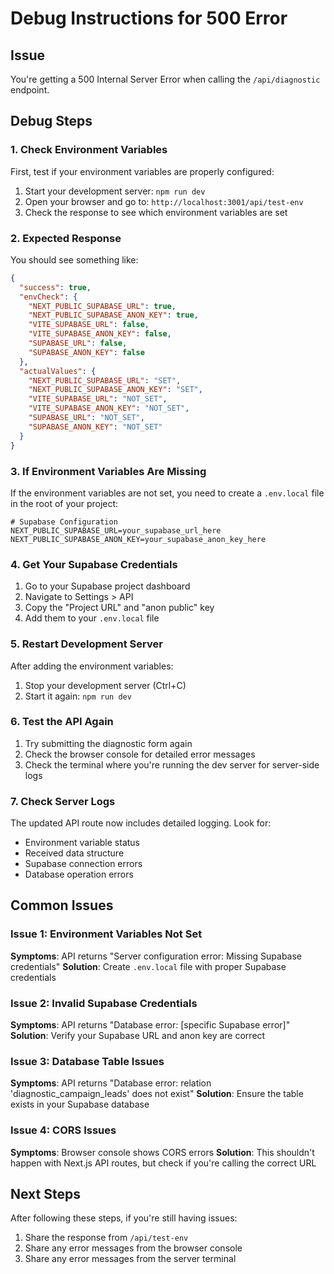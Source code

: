 # Debug Instructions for 500 Error

## Issue
You're getting a 500 Internal Server Error when calling the `/api/diagnostic` endpoint.

## Debug Steps

### 1. Check Environment Variables
First, test if your environment variables are properly configured:

1. Start your development server: `npm run dev`
2. Open your browser and go to: `http://localhost:3001/api/test-env`
3. Check the response to see which environment variables are set

### 2. Expected Response
You should see something like:
```json
{
  "success": true,
  "envCheck": {
    "NEXT_PUBLIC_SUPABASE_URL": true,
    "NEXT_PUBLIC_SUPABASE_ANON_KEY": true,
    "VITE_SUPABASE_URL": false,
    "VITE_SUPABASE_ANON_KEY": false,
    "SUPABASE_URL": false,
    "SUPABASE_ANON_KEY": false
  },
  "actualValues": {
    "NEXT_PUBLIC_SUPABASE_URL": "SET",
    "NEXT_PUBLIC_SUPABASE_ANON_KEY": "SET",
    "VITE_SUPABASE_URL": "NOT_SET",
    "VITE_SUPABASE_ANON_KEY": "NOT_SET",
    "SUPABASE_URL": "NOT_SET",
    "SUPABASE_ANON_KEY": "NOT_SET"
  }
}
```

### 3. If Environment Variables Are Missing
If the environment variables are not set, you need to create a `.env.local` file in the root of your project:

```env
# Supabase Configuration
NEXT_PUBLIC_SUPABASE_URL=your_supabase_url_here
NEXT_PUBLIC_SUPABASE_ANON_KEY=your_supabase_anon_key_here
```

### 4. Get Your Supabase Credentials
1. Go to your Supabase project dashboard
2. Navigate to Settings > API
3. Copy the "Project URL" and "anon public" key
4. Add them to your `.env.local` file

### 5. Restart Development Server
After adding the environment variables:
1. Stop your development server (Ctrl+C)
2. Start it again: `npm run dev`

### 6. Test the API Again
1. Try submitting the diagnostic form again
2. Check the browser console for detailed error messages
3. Check the terminal where you're running the dev server for server-side logs

### 7. Check Server Logs
The updated API route now includes detailed logging. Look for:
- Environment variable status
- Received data structure
- Supabase connection errors
- Database operation errors

## Common Issues

### Issue 1: Environment Variables Not Set
**Symptoms**: API returns "Server configuration error: Missing Supabase credentials"
**Solution**: Create `.env.local` file with proper Supabase credentials

### Issue 2: Invalid Supabase Credentials
**Symptoms**: API returns "Database error: [specific Supabase error]"
**Solution**: Verify your Supabase URL and anon key are correct

### Issue 3: Database Table Issues
**Symptoms**: API returns "Database error: relation 'diagnostic_campaign_leads' does not exist"
**Solution**: Ensure the table exists in your Supabase database

### Issue 4: CORS Issues
**Symptoms**: Browser console shows CORS errors
**Solution**: This shouldn't happen with Next.js API routes, but check if you're calling the correct URL

## Next Steps
After following these steps, if you're still having issues:
1. Share the response from `/api/test-env`
2. Share any error messages from the browser console
3. Share any error messages from the server terminal
